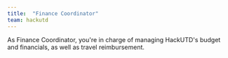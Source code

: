 ```yaml
---
title:  "Finance Coordinator"
team: hackutd
---
```

As Finance Coordinator, you're in charge of managing HackUTD's budget and financials, as well as travel reimbursement.